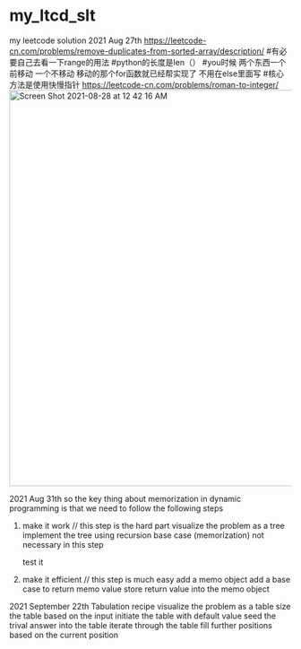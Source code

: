 # my_ltcd_slt
my leetcode solution
2021 Aug 27th
https://leetcode-cn.com/problems/remove-duplicates-from-sorted-array/description/
#有必要自己去看一下range的用法
#python的长度是len（）
#you时候 两个东西一个前移动 一个不移动 移动的那个for函数就已经帮实现了 不用在else里面写
#核心方法是使用快慢指针
https://leetcode-cn.com/problems/roman-to-integer/
<img width="707" alt="Screen Shot 2021-08-28 at 12 42 16 AM" src="https://user-images.githubusercontent.com/66234261/131160845-44d8f836-f89e-475c-8a9c-ef03d2dac1db.png">

2021 Aug 31th
so the key thing about memorization in dynamic programming is that we need to follow the following steps 
1. make it work  // this step is the hard part
   visualize the problem as a tree 
   implement the tree using recursion
       base case
       (memorization) not necessary in this step

   test it
 
 2. make it efficient // this step is much easy 
   add a memo object
   add a base case to return memo value
   store return value into the memo object

2021 September 22th
  Tabulation recipe
    visualize the problem as a table
    size the table based on the input
    initiate the table with default value
    seed the trival answer into the table
    iterate through the table
    fill further positions based on the current position
